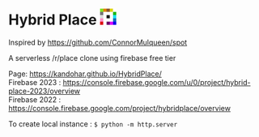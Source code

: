 # Hybrid Place  ![place logo](https://raw.githubusercontent.com/ConnorMulqueen/spot/master/resources/favicon.png) 

Inspired by https://github.com/ConnorMulqueen/spot

A serverless /r/place clone using firebase free tier

Page: https://kandohar.github.io/HybridPlace/  
Firebase 2023 : https://console.firebase.google.com/u/0/project/hybrid-place-2023/overview  
Firebase 2022 : https://console.firebase.google.com/project/hybridplace/overview  

To create local instance : `$ python -m http.server`  